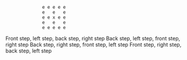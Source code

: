 


    		      e e e e e   
	    	      e   e   e   
		          e e x e e   
		          e   e   e   
		          e e e e e   
       
 
Front step, left step, back step, right step
Back step, left step, front step, right step
Back step, right step, front step, left step
Front step, right step, back step, left step
